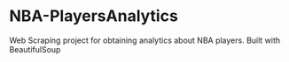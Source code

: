 # NBA-PlayersAnalytics
Web Scraping project for obtaining analytics about NBA players. Built with BeautifulSoup
